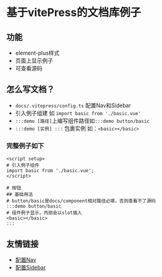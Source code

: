 # 基于vitePress的文档库例子
## 功能
- element-plus样式
- 页面上显示例子
- 可查看源码  
## 怎么写文档？
- `docs/.vitepress/config.ts` 配置Nav和Sidebar
- 引入例子组建 如 `import basic from './basic.vue'`
- `:::demo [路径]`上编写组件路径如`:::demo button/basic`
- `:::demo [实例] :::` 包裹实例 如：`<basic></basic>`


### 完整例子如下
```
<script setup>
# 引入例子组件
import basic from './basic.vue';
</script>

# 按钮
## 基础用法
# button/basic是docs/component相对路径必填，否则查看不了源码
:::demo button/basic
# 组件例子显示，内部会以slot插入
<basic></basic>
::: 
```

## 友情链接
- [配置Nav](https://vitepress.vuejs.org/guide/theme-nav)
- [配置Sidebar](https://vitepress.vuejs.org/guide/theme-sidebar)